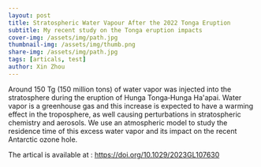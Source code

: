 ```yaml
---
layout: post
title: Stratospheric Water Vapour After the 2022 Tonga Eruption
subtitle: My recent study on the Tonga eruption impacts
cover-img: /assets/img/path.jpg
thumbnail-img: /assets/img/thumb.png
share-img: /assets/img/path.jpg
tags: [articals, test]
author: Xin Zhou
---
```


Around 150 Tg (150 million tons) of water vapor was injected into the stratosphere during the eruption of Hunga Tonga‐Hunga Ha'apai. Water vapor is a greenhouse gas and this increase is expected to have a warming effect in the troposphere, as well causing perturbations in stratospheric chemistry and aerosols. We use an atmospheric model to study the residence time of this excess water vapor and its impact on the recent Antarctic ozone hole.  

The artical is available at :  https://doi.org/10.1029/2023GL107630
